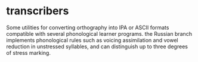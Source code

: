 # transcribers
Some utilities for converting orthography into IPA or ASCII formats compatible with several phonological learner programs. the Russian branch implements phonological rules such as voicing assimilation and vowel reduction in unstressed syllables, and can distinguish up to three degrees of stress marking.

